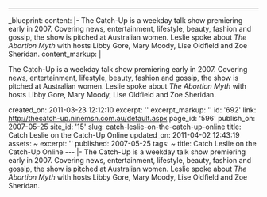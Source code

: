 ---
_blueprint:
  content: |-
    The Catch-Up is a weekday talk show premiering early in 2007. Covering
    news, entertainment, lifestyle, beauty, fashion and gossip, the show is
    pitched at Australian women. Leslie spoke about *The Abortion Myth* with
    hosts Libby Gore, Mary Moody, Lise Oldfield and Zoe Sheridan.
  content_markup: |
    <p>The Catch-Up is a weekday talk show premiering early in 2007. Covering
    news, entertainment, lifestyle, beauty, fashion and gossip, the show is
    pitched at Australian women. Leslie spoke about <em>The Abortion Myth</em> with
    hosts Libby Gore, Mary Moody, Lise Oldfield and Zoe Sheridan.</p>
  created_on: 2011-03-23 12:12:10
  excerpt: ''
  excerpt_markup: ''
  id: '692'
  link: http://thecatch-up.ninemsn.com.au/default.aspx
  page_id: '596'
  publish_on: 2007-05-25
  site_id: '15'
  slug: catch-leslie-on-the-catch-up-online
  title: Catch Leslie on the Catch-Up Online
  updated_on: 2011-04-02 12:43:19
assets: ~
excerpt: ''
published: 2007-05-25
tags: ~
title: Catch Leslie on the Catch-Up Online
--- |-
  The Catch-Up is a weekday talk show premiering early in 2007. Covering
  news, entertainment, lifestyle, beauty, fashion and gossip, the show is
  pitched at Australian women. Leslie spoke about *The Abortion Myth* with
  hosts Libby Gore, Mary Moody, Lise Oldfield and Zoe Sheridan.
